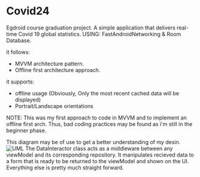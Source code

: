 # Covid24
Egdroid course graduation project.
A simple application that delivers real-time Covid 19 global statistics.
USING: FastAndroidNetworking & Room Database.

it follows:
- MVVM architecture pattern.
- Offline first architecture approach.

it supports:
- offline usage (Obviously, Only the most recent cached data will be displayed)
- Portrait/Landscape orientations


NOTE: This was my first approach to code in MVVM and to implement an offline first arch. Thus, bad coding practices may be found as i'm still in the beginner phase.

This diagram may be of use to get a better understanding of my desin.
![UML](https://user-images.githubusercontent.com/51246543/82740655-3d9c8f80-9d4b-11ea-99b0-4345f7dcf3ad.jpeg)
The DataInteractor class acts as a middleware between any viewModel and its corresponding repository. It manipulates recieved data to a form that is ready to be returned to the viewModel and shown on the UI.
Everything else is pretty much straight forward. 
